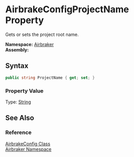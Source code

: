AirbrakeConfigProjectName Property
==================================
Gets or sets the project root name.

**Namespace:** [Airbraker][1]  
**Assembly:**

Syntax
------

```csharp
public string ProjectName { get; set; }
```

### Property Value
Type: [String][2]

See Also
--------

### Reference
[AirbrakeConfig Class][3]  
[Airbraker Namespace][1]  

[1]: ../README.md
[2]: http://msdn.microsoft.com/en-us/library/s1wwdcbf
[3]: README.md